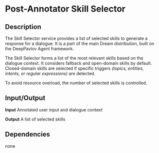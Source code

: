 # Post-Annotator Skill Selector


## Description
The Skill Selector service provides a list of selected skills to generate a response for a dialogue. It is a part of the main Dream distribution, built on the DeepPavlov Agent framework.

The Skill Selector forms a list of the most relevant skills based on the dialogue context. 
It considers fallback and open-domain skills by default. Closed-domain skills are selected if specific triggers _(topics, entities, intents, or regular expressions)_ are detected. 

To avoid resource overload, the number of selected skills is controlled.


## Input/Output

**Input**
Annotated user input and dialogue context

**Output**
A list of selected skills

## Dependencies
none 